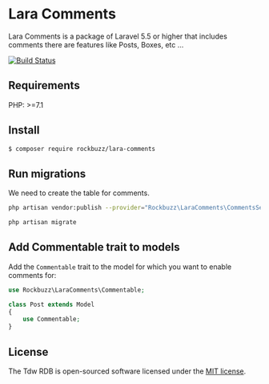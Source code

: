 # Lara Comments

Lara Comments is a package of Laravel 5.5 or higher that includes comments there are features like Posts, Boxes, etc ...

[![Build Status](https://travis-ci.org/rockbuzz/lara-comments.svg?branch=master)](https://travis-ci.org/rockbuzz/lara-comments)

## Requirements

PHP: >=7.1

## Install

```bash
$ composer require rockbuzz/lara-comments
```

## Run migrations

We need to create the table for comments.

```bash
php artisan vendor:publish --provider="Rockbuzz\LaraComments\CommentsServiceProvider"
```

```bash
php artisan migrate
```
## Add Commentable trait to models

Add the `Commentable` trait to the model for which you want to enable comments for:

```php
use Rockbuzz\LaraComments\Commentable;

class Post extends Model
{
    use Commentable;
}
```

## License

The Tdw RDB is open-sourced software licensed under the [MIT license](https://opensource.org/licenses/MIT).
